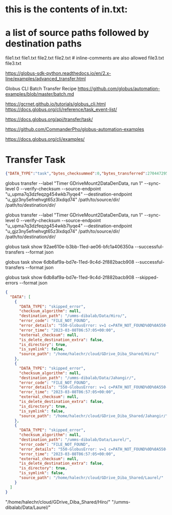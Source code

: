 # this is the contents of in.txt:
# a list of source paths followed by destination paths

file1.txt file1.txt
file2.txt file2.txt # inline-comments are also allowed
file3.txt file3.txt



https://globus-sdk-python.readthedocs.io/en/2.x-line/examples/advanced_transfer.html

Globus CLI Batch Transfer Recipe
https://github.com/globus/automation-examples/blob/master/batch.md


https://gcrnet.github.io/tutorials/globus_cli.html
https://docs.globus.org/cli/reference/task_event-list/

https://docs.globus.org/api/transfer/task/

https://github.com/CommanderPho/globus-automation-examples

https://docs.globus.org/cli/examples/


# Transfer Task
```json
{"DATA_TYPE":"task","bytes_checksummed":0,"bytes_transferred":27044729514076,"command":"API 0.10","deadline":"2023-03-12T15:22:22.000Z","delete_destination_extra":false,"destination_endpoint":"u_gjz3ny5efnehvgt65z3lxdqd74#b82d3b90-7b07-11ed-b303-55098fa75e99","destination_endpoint_display_name":"UMich ARC Non-Sensitive Data Den Volume Collection","destination_endpoint_id":"ab65757f-00f5-4e5b-aa21-133187732a01","directories":31722,"duration_at_last_fetch":1204297617,"effective_bytes_per_second":22456844,"encrypt_data":false,"fail_on_quota_errors":true,"faults":2083,"files":151957,"files_skipped":55510,"files_transferred":25295,"history_deleted":false,"is_delete":false,"is_paused":false,"is_transfer":true,"label":"Timer GDriveMount2DataDenData, run 1","nice_status":"UNKNOWN","nice_status_expires_in":-1,"nice_status_short_description":"unknown error","owner_id":"a3d80fc3-63c9-490c-9b9d-e5941faf1027","preserve_timestamp":false,"request_time":"2023-02-23T20:49:36.000Z","skip_source_errors":true,"source_endpoint":"u_upma7q3dzfeqzg454wkb7lyqe4#f418ea94-07aa-11ed-8d83-a54cf61939f8","source_endpoint_display_name":"Diba Lab Workstation 2022","source_endpoint_id":"f418ea94-07aa-11ed-8d83-a54cf61939f8","status":"ACTIVE","sync_level":0,"task_id":"92ae610e-b3bb-11ed-ae06-bfc1a406350a","type":"TRANSFER","username":"u_upma7q3dzfeqzg454wkb7lyqe4","verify_checksum":true}
```


globus transfer --label "Timer GDriveMount2DataDenData, run 1" --sync-level 0 --verify-checksum --source-endpoint "u_upma7q3dzfeqzg454wkb7lyqe4" --destination-endpoint "u_gjz3ny5efnehvgt65z3lxdqd74" /path/to/source/dir/ /path/to/destination/dir/



globus transfer --label "Timer GDriveMount2DataDenData, run 1" --sync-level 0 --verify-checksum --source-endpoint "u_upma7q3dzfeqzg454wkb7lyqe4" --destination-endpoint "u_gjz3ny5efnehvgt65z3lxdqd74" /path/to/source/dir/ /path/to/destination/dir/


globus task show 92ae610e-b3bb-11ed-ae06-bfc1a406350a --successful-transfers --format json


globus task show 6db8af9a-bd7e-11ed-9c4d-2f882bacb908 --successful-transfers --format json

globus task show 6db8af9a-bd7e-11ed-9c4d-2f882bacb908 --skipped-errors --format json
```json
{
  "DATA": [
    {
      "DATA_TYPE": "skipped_error",
      "checksum_algorithm": null,
      "destination_path": "/umms-dibalab/Data/Hiro/",
      "error_code": "FILE_NOT_FOUND",
      "error_details": "550-GlobusError: v=1 c=PATH_NOT_FOUND%0D%0A550-GridFTP-Errno: 2%0D%0A550-GridFTP-Reason: System error in stat%0D%0A550-GridFTP-Error-String: No such file or directory%0D%0A550 End.%0D%0A",
      "error_time": "2023-03-08T06:57:05+00:00",
      "external_checksum": null,
      "is_delete_destination_extra": false,
      "is_directory": true,
      "is_symlink": false,
      "source_path": "/home/halechr/cloud/GDrive_Diba_Shared/Hiro/"
    },
    {
      "DATA_TYPE": "skipped_error",
      "checksum_algorithm": null,
      "destination_path": "/umms-dibalab/Data/Jahangir/",
      "error_code": "FILE_NOT_FOUND",
      "error_details": "550-GlobusError: v=1 c=PATH_NOT_FOUND%0D%0A550-GridFTP-Errno: 2%0D%0A550-GridFTP-Reason: System error in stat%0D%0A550-GridFTP-Error-String: No such file or directory%0D%0A550 End.%0D%0A",
      "error_time": "2023-03-08T06:57:05+00:00",
      "external_checksum": null,
      "is_delete_destination_extra": false,
      "is_directory": true,
      "is_symlink": false,
      "source_path": "/home/halechr/cloud/GDrive_Diba_Shared/Jahangir/"
    },
    {
      "DATA_TYPE": "skipped_error",
      "checksum_algorithm": null,
      "destination_path": "/umms-dibalab/Data/Laurel/",
      "error_code": "FILE_NOT_FOUND",
      "error_details": "550-GlobusError: v=1 c=PATH_NOT_FOUND%0D%0A550-GridFTP-Errno: 2%0D%0A550-GridFTP-Reason: System error in stat%0D%0A550-GridFTP-Error-String: No such file or directory%0D%0A550 End.%0D%0A",
      "error_time": "2023-03-08T06:57:05+00:00",
      "external_checksum": null,
      "is_delete_destination_extra": false,
      "is_directory": true,
      "is_symlink": false,
      "source_path": "/home/halechr/cloud/GDrive_Diba_Shared/Laurel/"
    }
  ]
}
```



"/home/halechr/cloud/GDrive_Diba_Shared/Hiro/"
"/umms-dibalab/Data/Laurel/"

